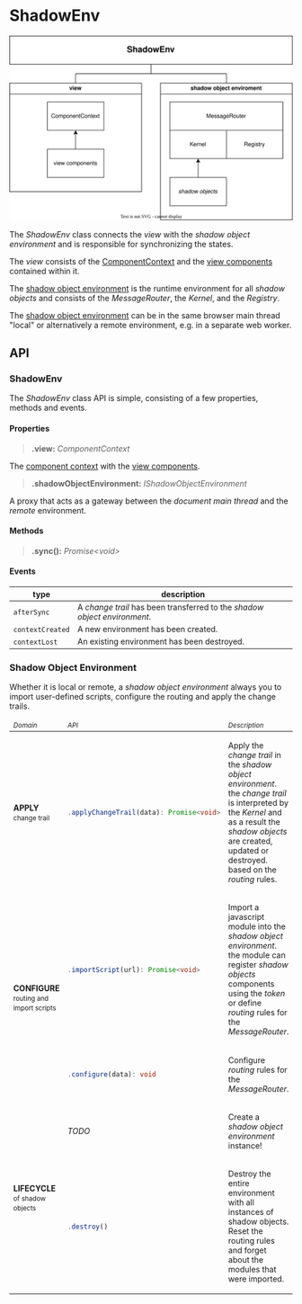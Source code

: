 # ShadowEnv

![ShadowEnv](./ShadowEnv.drawio.svg)

The _ShadowEnv_ class connects the _view_ with the _shadow object environment_ and is responsible for synchronizing the states.

The _view_ consists of the [ComponentContext](./ComponentContext.md) and the [view components](./ViewComponent.md) contained within it.

The [shadow object environment](#shadow-object-environment) is the runtime environment for all _shadow objects_ and consists of the _MessageRouter_, the _Kernel_, and the _Registry_.

The [shadow object environment](#shadow-object-environment) can be in the same browser main thread "local" or alternatively a remote environment, e.g. in a separate web worker.

## API

### ShadowEnv

The _ShadowEnv_ class API is simple, consisting of a few properties, methods and events.


#### Properties

> **.view:** _ComponentContext_

The [component context](./ComponentContext.md) with the [view components](./ViewComponent.md).

> **.shadowObjectEnvironment:** _IShadowObjectEnvironment_

A proxy that acts as a gateway between the _document main thread_ and the _remote_ environment.


#### Methods

> **.sync():** _Promise&lt;void&gt;_


#### Events

| type | description |
|-|-|
| `afterSync` | A _change trail_ has been transferred to the _shadow object environment_. |
| `contextCreated` | A new environment has been created. |
| `contextLost` | An existing environment has been destroyed. |


### Shadow Object Environment

Whether it is local or remote, a _shadow object environment_ always you to import user-defined scripts, configure the routing and apply the change trails.

<table>
<thead>
<tr>
<td><em><small>Domain</small></em></td>
<td><em><small>API</small></em></td>
<td><em><small>Description</small></em></td>
</tr>
</thead>

<tr>
<td>
<b>APPLY</b><br><small>change trail</small>
</td>
<td>

```ts
.applyChangeTrail(data): Promise<void>
```

</td>
<td>

Apply the _change trail_ in the _shadow object environment_. the _change trail_ is interpreted by the _Kernel_ and as a result the _shadow objects_ are created, updated or destroyed. based on the _routing_ rules.

</td>
</tr>

<tr>
<td rowspan=2>
<b>CONFIGURE</b><br><small>routing and import scripts</small>
</td>
<td>

```ts
.importScript(url): Promise<void>
```

</td>
<td>

Import a javascript module into the _shadow object environment_. the module can register _shadow objects_ components using the _token_ or define _routing_ rules for the _MessageRouter_.

</td>
</tr>
<tr>
<td>

```ts
.configure(data): void
```

</td>
<td>

Configure _routing_ rules for the _MessageRouter_.

</td>
</tr>
<tr>

<tr>
<td rowspan=2>
<b>LIFECYCLE</b><br><small>of shadow objects</small>
</td>
<td>

_TODO_

</td>
<td>

Create a *shadow object environment* instance!

</td>
</tr>
<tr>
<td>

```ts
.destroy()
```

</td>
<td>

Destroy the entire environment with all instances of shadow objects.
Reset the routing rules and forget about the modules that were imported.

</td>
</tr>

</table>

